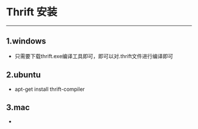 # Thrift 安装

---

## 1.windows
* 只需要下载thrift.exe编译工具即可，即可以对.thrift文件进行编译即可

## 2.ubuntu
* apt-get install thrift-compiler

## 3.mac
* 